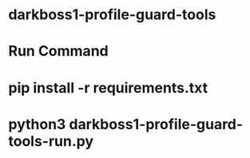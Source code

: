 # darkboss1-profile-guard-tools


# Run Command
# pip install -r requirements.txt
# python3 darkboss1-profile-guard-tools-run.py
